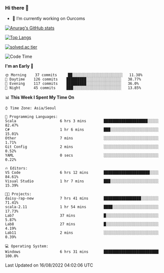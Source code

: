 ### Hi there 👋

- 🔭 I’m currently working on Ourcoms

<!--
**Rhange/Rhange** is a ✨ _special_ ✨ repository because its `README.md` (this file) appears on your GitHub profile.

Here are some ideas to get you started:

- 🌱 I’m currently learning ...
- 👯 I’m looking to collaborate on ...
- 🤔 I’m looking for help with ...
- 💬 Ask me about ...
- 📫 How to reach me: ...
- 😄 Pronouns: ...
- ⚡ Fun fact: ...
-->

[![Anurag's GitHub stats](https://github-readme-stats.vercel.app/api?username=rhange&show_icons=true&theme=gruvbox)](https://github.com/anuraghazra/github-readme-stats)

[![Top Langs](https://github-readme-stats.vercel.app/api/top-langs/?username=rhange&layout=compact&theme=gruvbox)](https://github.com/anuraghazra/github-readme-stats)

[![solved.ac tier](http://mazassumnida.wtf/api/generate_badge?boj=rhange0511)](https://solved.ac/rhange0511)

  <!--START_SECTION:waka-->
![Code Time](http://img.shields.io/badge/Code%20Time-521%20hrs%2051%20mins-blue)

**I'm an Early 🐤** 

```text
🌞 Morning    37 commits     ██░░░░░░░░░░░░░░░░░░░░░░░   11.38% 
🌆 Daytime    126 commits    █████████░░░░░░░░░░░░░░░░   38.77% 
🌃 Evening    117 commits    █████████░░░░░░░░░░░░░░░░   36.0% 
🌙 Night      45 commits     ███░░░░░░░░░░░░░░░░░░░░░░   13.85%

```


📊 **This Week I Spent My Time On** 

```text
⌚︎ Time Zone: Asia/Seoul

💬 Programming Languages: 
Scala                    6 hrs 3 mins        ████████████████████░░░░░   82.47% 
C#                       1 hr 6 mins         ███░░░░░░░░░░░░░░░░░░░░░░   15.01% 
Other                    7 mins              ░░░░░░░░░░░░░░░░░░░░░░░░░   1.71% 
Git Config               2 mins              ░░░░░░░░░░░░░░░░░░░░░░░░░   0.52% 
YAML                     0 secs              ░░░░░░░░░░░░░░░░░░░░░░░░░   0.22%

🔥 Editors: 
VS Code                  6 hrs 12 mins       █████████████████████░░░░   84.61% 
Visual Studio            1 hr 7 mins         ███░░░░░░░░░░░░░░░░░░░░░░   15.39%

🐱‍💻 Projects: 
daisy-rap-new            7 hrs 41 mins       █████████████████░░░░░░░░   71.41% 
scala-2.11               1 hr 54 mins        ████░░░░░░░░░░░░░░░░░░░░░   17.73% 
Lab7                     37 mins             █░░░░░░░░░░░░░░░░░░░░░░░░   5.87% 
Lab8                     27 mins             █░░░░░░░░░░░░░░░░░░░░░░░░   4.19% 
Lab11                    2 mins              ░░░░░░░░░░░░░░░░░░░░░░░░░   0.39%

💻 Operating System: 
Windows                  6 hrs 31 mins       █████████████████████████   100.0%

```


 Last Updated on 16/08/2022 04:02:06 UTC
<!--END_SECTION:waka-->
